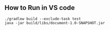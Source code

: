 ## How to Run in VS code

```
./gradlew build --exclude-task test
java -jar build/libs/document-1.0-SNAPSHOT.jar
```